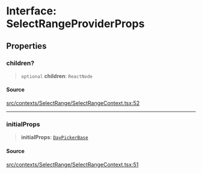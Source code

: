 # Interface: SelectRangeProviderProps

## Properties

### children?

> `optional` **children**: `ReactNode`

#### Source

[src/contexts/SelectRange/SelectRangeContext.tsx:52](https://github.com/gpbl/react-day-picker/blob/9ad13dc72fff814dcf720a62f6e3b5ea38e8af6d/src/contexts/SelectRange/SelectRangeContext.tsx#L52)

***

### initialProps

> **initialProps**: [`DayPickerBase`](DayPickerBase.md)

#### Source

[src/contexts/SelectRange/SelectRangeContext.tsx:51](https://github.com/gpbl/react-day-picker/blob/9ad13dc72fff814dcf720a62f6e3b5ea38e8af6d/src/contexts/SelectRange/SelectRangeContext.tsx#L51)
